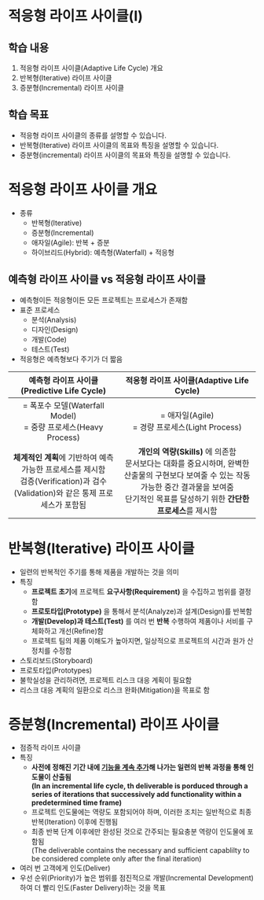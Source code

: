 # 적응형 라이프 사이클(I)
## 학습 내용
1. 적응형 라이프 사이클(Adaptive Life Cycle) 개요
2. 반복형(Iterative) 라이프 사이클
3. 증분형(Incremental) 라이프 사이클
## 학습 목표
* 적응형 라이프 사이클의 종류를 설명할 수 있습니다.
* 반복형(Iterative) 라이프 사이클의 목표와 특징을 설명할 수 있습니다.
* 증분형(incremental) 라이프 사이클의 목표와 특징을 설명할 수 있습니다.
# 적응형 라이프 사이클 개요
* 종류
  * 반복형(Iterative)
  * 증분형(Incremental)
  * 애자일(Agile): 반복 + 증분
  * 하이브리드(Hybrid): 예측형(Waterfall) + 적응형

## 예측형 라이프 사이클 vs 적응형 라이프 사이클
* 예측형이든 적응형이든 모든 프로젝트는 프로세스가 존재함
* 표준 프로세스
  * 분석(Analysis)
  * 디자인(Design)
  * 개발(Code)
  * 테스트(Test)
* 적응형은 예측형보다 주기가 더 짧음

예측형 라이프 사이클(Predictive Life Cycle) | 적응형 라이프 사이클(Adaptive Life Cycle)
:-: | :-:
= 폭포수 모델(Waterfall Model) <br>= 중량 프로세스(Heavy Process) | = 애자일(Agile) <br>= 경량 프로세스(Light Process)
**체계적인 계획**에 기반하여 예측 가능한 프로세스를 제시함 <br>검증(Verification)과 검수(Validation)와 같은 통제 프로세스가 포함됨 | **개인의 역량(Skills)** 에 의존함 <br>문서보다는 대화를 중요시하며, 완벽한 산출물의 구현보다 보여줄 수 있는 작동 가능한 중간 결과물을 보여줌 <br>단기적인 목표를 달성하기 위한 **간단한 프로세스**를 제시함

# 반복형(Iterative) 라이프 사이클
* 일련의 반복적인 주기를 통해 제품을 개발하는 것을 의미
* 특징
  * **프로젝트 초기**에 프로젝트 **요구사항(Requirement)** 을 수집하고 범위를 결정함
  * **프로토타입(Prototype)** 을 통해서 분석(Analyze)과 설계(Design)를 반복함
  * **개발(Develop)과 테스트(Test)** 를 여러 번 **반복** 수행하여 제품이나 서비를 구체화하고 개선(Refine)함
  * 프로젝트 팀의 제품 이해도가 높아지면, 일상적으로 프로젝트의 시간과 원가 산정치를 수정함
* 스토리보드(Storyboard)
* 프로토타입(Prototypes)
* 불학실성을 관리하려면, 프로젝트 리스크 대응 계획이 필요함
* 리스크 대응 계획의 일환으로 리스크 완화(Mitigation)을 목표로 함

# 증분형(Incremental) 라이프 사이클
* 점증적 라이프 사이클
* 특징
  * **사전에 정해진 기간 내에 <u>기능을 계속 추가</u>해 나가는 일련의 반복 과정을 통해 인도물이 산출됨<br>(In an incremental life cycle, th deliverable is porduced through a series of iterations that successively add functionality within a predetermined time frame)**
  * 프로젝트 인도물에는 역량도 포함되어야 하며, 이러한 조치는 일반적으로 최종 반복(Iteration) 이후에 진행됨
  * 최종 반복 단계 이후에만 완성된 것으로 간주되는 필요충분 역량이 인도물에 포함됨 <br>
  (The deliverable contains the necessary and sufficient capablilty to be considered complete only after the final iteration)
* 여러 번 고객에게 인도(Deliver)
* 우선 순위(Priority)가 높은 범위를 점진적으로 개발(Incremental Development)하여 더 빨리 인도(Faster Delivery)하는 것을 목표
